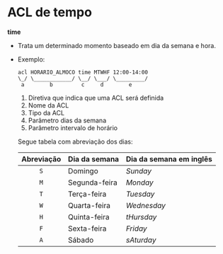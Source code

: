 # ACL de tempo

**time**

- Trata um determinado momento baseado em dia da semana e hora.
- Exemplo:

    ```squid
    acl HORARIO_ALMOCO time MTWHF 12:00-14:00
    \_/ \____________/ \__/ \___/ \_________/
     a        b         c     d        e

    ```

    1. Diretiva que indica que uma ACL será definida
    2. Nome da ACL
    3. Tipo da ACL
    4. Parâmetro dias da semana
    5. Parâmetro intervalo de horário

    Segue tabela com abreviação dos dias:

    | Abreviação | Dia da semana | Dia da semana em inglês |
    | :--------: | ------------- | ----------------------- |
    |    `S`     | Domingo       | _Sunday_                |
    |    `M`     | Segunda-feira | _Monday_                |
    |    `T`     | Terça-feira   | _Tuesday_               |
    |    `W`     | Quarta-feira  | _Wednesday_             |
    |    `H`     | Quinta-feira  | _tHursday_              |
    |    `F`     | Sexta-feira   | _Friday_                |
    |    `A`     | Sábado        | _sAturday_              |
